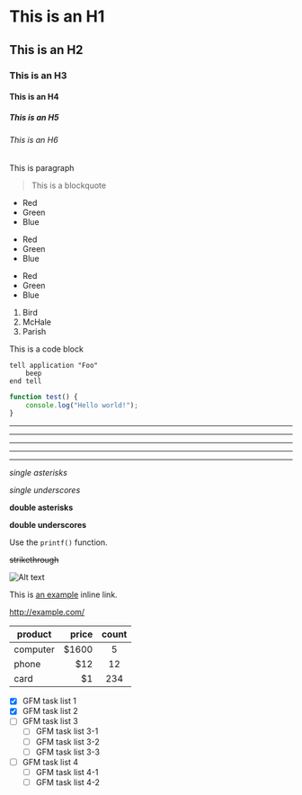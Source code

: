 # This is an H1

## This is an H2

### This is an H3

#### This is an H4

##### This is an H5

###### This is an H6

This is paragraph

> This is a blockquote

* Red
* Green
* Blue

+ Red
+ Green
+ Blue

- Red
- Green
- Blue

1. Bird
2. McHale
3. Parish

This is a code block

    tell application "Foo"
        beep
    end tell

```javascript
function test() {
	console.log("Hello world!");
}
```

* * *

***

*****

- - -

---------------------------------------

*single asterisks*

_single underscores_

**double asterisks**

__double underscores__

Use the `printf()` function.

~~strikethrough~~

![Alt text](/path/to/img.jpg)

This is [an example](http://example.com/ "Title") inline link.

<http://example.com/>

| product        | price   |  count  |
| --------   | -----:  | :----:  |
| computer      | $1600   |   5     |
| phone        |   $12   |   12   |
| card        |    $1    |  234  |

- [x] GFM task list 1
- [x] GFM task list 2
- [ ] GFM task list 3
    - [ ] GFM task list 3-1
    - [ ] GFM task list 3-2
    - [ ] GFM task list 3-3
- [ ] GFM task list 4
    - [ ] GFM task list 4-1
    - [ ] GFM task list 4-2
